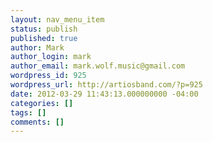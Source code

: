 ```yaml
---
layout: nav_menu_item
status: publish
published: true
author: Mark
author_login: mark
author_email: mark.wolf.music@gmail.com
wordpress_id: 925
wordpress_url: http://artiosband.com/?p=925
date: 2012-03-29 11:43:13.000000000 -04:00
categories: []
tags: []
comments: []
---
```

 
